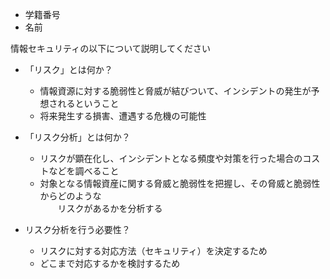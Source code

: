 * 学籍番号
* 名前

情報セキュリティの以下について説明してください
* 「リスク」とは何か？
	* 情報資源に対する脆弱性と脅威が結びついて、インシデントの発生が予想されるということ
	* 将来発生する損害、遭遇する危機の可能性

* 「リスク分析」とは何か？
	* リスクが顕在化し、インシデントとなる頻度や対策を行った場合のコストなどを調べること
	* 対象となる情報資産に関する脅威と脆弱性を把握し、その脅威と脆弱性からどのような<br />
　　リスクがあるかを分析する
	
* リスク分析を行う必要性？
	* リスクに対する対応方法（セキュリティ）を決定するため
	* どこまで対応するかを検討するため
	
